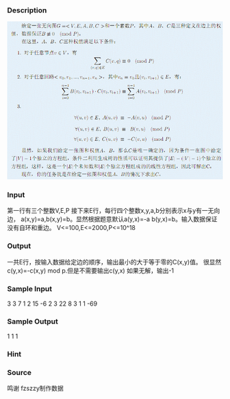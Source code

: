 
### Description
![](/JudgeOnline/upload/201308/1(3).jpg)
### Input
第一行有三个整数V,E,P
接下来E行，每行四个整数x,y,a,b分别表示x与y有一无向边，
a(x,y)=a,b(x,y)=b。显然根据题意默认a(y,x)=-a
b(y,x)=b。输入数据保证没有自环和重边。
V<=100,E<=2000,P<=10^18
### Output
一共E行，按输入数据给定边的顺序，输出最小的大于等于零的C(x,y)值。
很显然c(y,x)=-c(x,y) mod p.但是不需要输出c(y,x)
如果无解，输出-1

### Sample Input
3 3 7
1 2 15 -6
2 3 22 8
3 1 1 -69
### Sample Output
1
1
1
### Hint

### Source
鸣谢 fzszzy制作数据